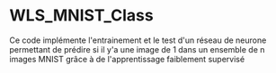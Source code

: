 # WLS_MNIST_Class
Ce code implémente l'entrainement et le test d'un réseau de neurone permettant de prédire si il y'a une image de 1 dans un ensemble de n images MNIST grâce à de l'apprentissage faiblement supervisé
